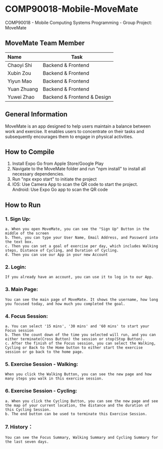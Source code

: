 # COMP90018-Mobile-MoveMate
COMP90018 - Mobile Computing Systems Programming - Group Project: MoveMate

## MoveMate Team Member
| Name        | Task                        |
| :---------- | ----------------------------|
| Chaoyi Shi  | Backend & Frontend          |
| Xubin Zou   | Backend & Frontend          |
| Yiyun Mao   | Backend & Frontend          |
| Yuan Zhuang | Backend & Frontend          |
| Yuwei Zhao  | Backend & Frontend & Design |


## General Information
MoveMate is an app designed to help users maintain a balance between work and exercise. It enables users to concentrate on their tasks and subsequently encourages them to engage in physical activities.

## How to Compile
1. Install Expo Go from Apple Store/Google Play
2. Navigate to the MoveMate folder and run "npm install" to install all necessary dependencies.
3. Run "npx expo start" to initiate the project
4. IOS: Use Camera App to scan the QR code to start the project.     
Android: Use Expo Go app to scan the QR code

## How to Run
### 1. Sign Up:
    a. When you open MoveMate, you can see the "Sign Up" Button in the middle of the screen
    b. Then, you can type your User Name, Email Address, and Password into the text box.
    c. Then you can set a goal of exercise per day, which includes Walking steps, Distance of Cycling, and Duration of Cycling.
    d. Then you can use our App in your new Account
### 2. Login:
    If you already have an account, you can use it to log in to our App.
### 3. Main Page: 
    You can see the main page of MoveMate. It shows the username, how long you focused today, and how much you completed the goal.

### 4. Focus Session:
    a. You can select '15 mins', '30 mins' and '60 mins' to start your Focus session
    b. Then the count down of the time you selected will run, and you can either terminate(Cross Button) the session or stop(Stop Button).
    c. After the finish of the Focus session, you can select the Walking, Cycling or Back to the Home button to either start the exercise session or go back to the home page.

### 5. Exercise Session - Walking:
    When you click the Walking Button, you can see the new page and how many steps you walk in this exercise session.

### 6. Exercise Session - Cycling:
    a. When you click the Cycling Button, you can see the new page and see the map of your current location, the distance and the duration of this Cycling Session.
    b. The end button can be used to terminate this Exercise Session.

### 7. History：
    You can see the Focus Summary, Walking Summary and Cycling Summary for the last seven days.


